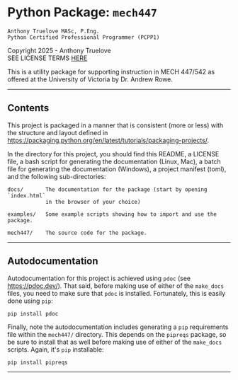 # Python Package: `mech447`

    Anthony Truelove MASc, P.Eng.
    Python Certified Professional Programmer (PCPP1)

Copyright 2025 - Anthony Truelove  
SEE LICENSE TERMS [HERE](./LICENSE)

This is a utility package for supporting instruction in MECH 447/542 as
offered at the University of Victoria by Dr. Andrew Rowe.

--------


## Contents

This project is packaged in a manner that is consistent (more or less) with
the structure and layout defined in <https://packaging.python.org/en/latest/tutorials/packaging-projects/>.

In the directory for this project, you should find this README, a LICENSE file,
a bash script for generating the documentation (Linux, Mac), a batch file for
generating the documentation (Windows), a project manifest (toml), and
the following sub-directories:

    docs/       The documentation for the package (start by opening `index.html`
                in the browser of your choice)

    examples/   Some example scripts showing how to import and use the package.

    mech447/    The source code for the package.

--------


## Autodocumentation

Autodocumentation for this project is achieved using `pdoc` (see
<https://pdoc.dev/>). That said, before making use of either of the `make_docs`
files, you need to make sure that `pdoc` is installed. Fortunately, this is 
easily done using `pip`:

	pip install pdoc

Finally, note the autodocumentation includes generating a `pip` requirements
file within the `mech447/` directory. This depends on the `pipreqs` package, so
be sure to install that as well before making use of either of the `make_docs`
scripts. Again, it's `pip` installable:

	pip install pipreqs

--------
